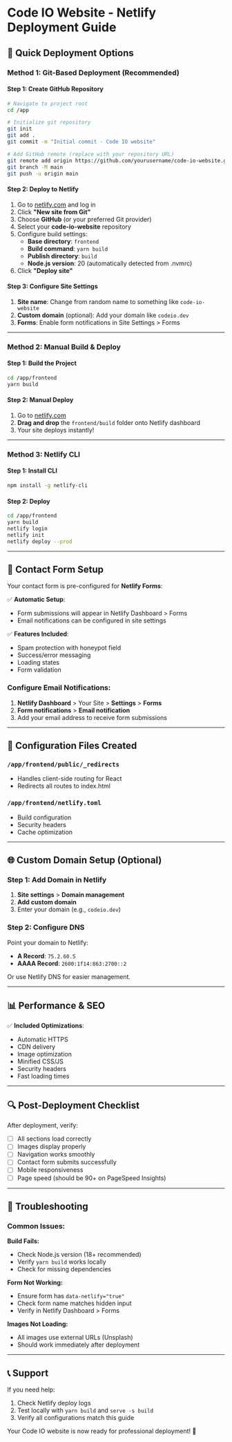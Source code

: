 # Code IO Website - Netlify Deployment Guide

## 🚀 Quick Deployment Options

### Method 1: Git-Based Deployment (Recommended)

#### Step 1: Create GitHub Repository
```bash
# Navigate to project root
cd /app

# Initialize git repository
git init
git add .
git commit -m "Initial commit - Code IO website"

# Add GitHub remote (replace with your repository URL)
git remote add origin https://github.com/yourusername/code-io-website.git
git branch -M main
git push -u origin main
```

#### Step 2: Deploy to Netlify
1. Go to [netlify.com](https://netlify.com) and log in
2. Click **"New site from Git"**
3. Choose **GitHub** (or your preferred Git provider)
4. Select your **code-io-website** repository
5. Configure build settings:
   - **Base directory**: `frontend`
   - **Build command**: `yarn build`
   - **Publish directory**: `build`
   - **Node.js version**: 20 (automatically detected from .nvmrc)
6. Click **"Deploy site"**

#### Step 3: Configure Site Settings
1. **Site name**: Change from random name to something like `code-io-website`
2. **Custom domain** (optional): Add your domain like `codeio.dev`
3. **Forms**: Enable form notifications in Site Settings > Forms

---

### Method 2: Manual Build & Deploy

#### Step 1: Build the Project
```bash
cd /app/frontend
yarn build
```

#### Step 2: Manual Deploy
1. Go to [netlify.com](https://netlify.com)
2. **Drag and drop** the `frontend/build` folder onto Netlify dashboard
3. Your site deploys instantly!

---

### Method 3: Netlify CLI

#### Step 1: Install CLI
```bash
npm install -g netlify-cli
```

#### Step 2: Deploy
```bash
cd /app/frontend
yarn build
netlify login
netlify init
netlify deploy --prod
```

---

## 📧 Contact Form Setup

Your contact form is pre-configured for **Netlify Forms**:

✅ **Automatic Setup**: 
- Form submissions will appear in Netlify Dashboard > Forms
- Email notifications can be configured in site settings

✅ **Features Included**:
- Spam protection with honeypot field
- Success/error messaging
- Loading states
- Form validation

### Configure Email Notifications:
1. **Netlify Dashboard** > Your Site > **Settings** > **Forms**
2. **Form notifications** > **Email notification**
3. Add your email address to receive form submissions

---

## 🔧 Configuration Files Created

### `/app/frontend/public/_redirects`
- Handles client-side routing for React
- Redirects all routes to index.html

### `/app/frontend/netlify.toml`
- Build configuration
- Security headers
- Cache optimization

---

## 🌐 Custom Domain Setup (Optional)

### Step 1: Add Domain in Netlify
1. **Site settings** > **Domain management**
2. **Add custom domain**
3. Enter your domain (e.g., `codeio.dev`)

### Step 2: Configure DNS
Point your domain to Netlify:
- **A Record**: `75.2.60.5`
- **AAAA Record**: `2600:1f14:863:2700::2`

Or use Netlify DNS for easier management.

---

## 📊 Performance & SEO

✅ **Included Optimizations**:
- Automatic HTTPS
- CDN delivery
- Image optimization
- Minified CSS/JS
- Security headers
- Fast loading times

---

## 🔍 Post-Deployment Checklist

After deployment, verify:
- [ ] All sections load correctly
- [ ] Images display properly
- [ ] Navigation works smoothly
- [ ] Contact form submits successfully
- [ ] Mobile responsiveness
- [ ] Page speed (should be 90+ on PageSpeed Insights)

---

## 🚨 Troubleshooting

### Common Issues:

**Build Fails:**
- Check Node.js version (18+ recommended)
- Verify `yarn build` works locally
- Check for missing dependencies

**Form Not Working:**
- Ensure form has `data-netlify="true"`
- Check form name matches hidden input
- Verify in Netlify Dashboard > Forms

**Images Not Loading:**
- All images use external URLs (Unsplash)
- Should work immediately after deployment

---

## 📞 Support

If you need help:
1. Check Netlify deploy logs
2. Test locally with `yarn build` and `serve -s build`
3. Verify all configurations match this guide

Your Code IO website is now ready for professional deployment! 🎉

